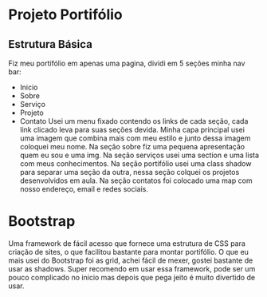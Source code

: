 #  Projeto Portifólio

## Estrutura Básica

Fiz meu portifólio em  apenas uma pagina, dividi em 5 seções minha nav bar: 
* Inicio
* Sobre
* Serviço
* Projeto
* Contato
Usei um menu fixado contendo os links de cada seção, cada link clicado leva para suas seções devida.
Minha capa principal usei uma imagem que combina mais com meu estilo e junto dessa imagem coloquei meu nome.
Na seção sobre fiz uma pequena apresentação quem eu sou e uma img.
Na seção serviços usei uma section e uma lista com meus conhecimentos.
Na seção portifólio usei uma class shadow para separar uma seção da outra, nessa seção colquei os projetos desenvolvidos em aula.
Na seção contatos foi colocado uma map com nosso endereço, email e redes sociais.

# Bootstrap

Uma framework de fácil acesso que fornece uma estrutura de CSS para criação de sites, o que facilitou bastante para montar portifólio.
O que eu mais usei do Bootstrap foi as grid, achei fácil de mexer, gostei bastante de usar as shadows.
Super recomendo em usar essa framework, pode ser um pouco complicado no inicio mas depois que pega jeito é muito divertido de usar.
